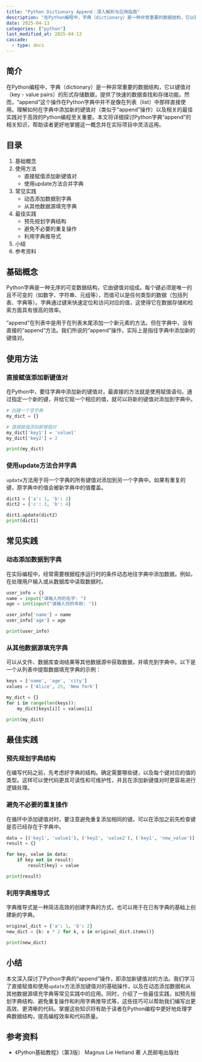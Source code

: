 ```yaml
---
title: "Python Dictionary Append：深入解析与应用指南"
description: "在Python编程中，字典（dictionary）是一种非常重要的数据结构，它以键值对（key - value pairs）的形式存储数据，提供了快速的数据查找和存储功能。然而，“append”这个操作在Python字典中并不是像在列表（list）中那样直接使用。理解如何在字典中添加新的键值对（类似于“append”操作）以及相关的最佳实践对于高效的Python编程至关重要。本文将详细探讨Python字典“append”的相关知识，帮助读者更好地掌握这一概念并在实际项目中灵活运用。"
date: 2025-04-13
categories: ["python"]
last_modified_at: 2025-04-13
cascade:
  - type: docs
---
```



## 简介
在Python编程中，字典（dictionary）是一种非常重要的数据结构，它以键值对（key - value pairs）的形式存储数据，提供了快速的数据查找和存储功能。然而，“append”这个操作在Python字典中并不是像在列表（list）中那样直接使用。理解如何在字典中添加新的键值对（类似于“append”操作）以及相关的最佳实践对于高效的Python编程至关重要。本文将详细探讨Python字典“append”的相关知识，帮助读者更好地掌握这一概念并在实际项目中灵活运用。

<!-- more -->
## 目录
1. 基础概念
2. 使用方法
    - 直接赋值添加新键值对
    - 使用update方法合并字典
3. 常见实践
    - 动态添加数据到字典
    - 从其他数据源填充字典
4. 最佳实践
    - 预先规划字典结构
    - 避免不必要的重复操作
    - 利用字典推导式
5. 小结
6. 参考资料

## 基础概念
Python字典是一种无序的可变数据结构，它由键值对组成。每个键必须是唯一的且不可变的（如数字、字符串、元组等），而值可以是任何类型的数据（包括列表、字典等）。字典通过键来快速定位和访问对应的值，这使得它在数据存储和检索方面具有很高的效率。

“append”在列表中是用于在列表末尾添加一个新元素的方法。但在字典中，没有直接的“append”方法。我们所说的“append”操作，实际上是指往字典中添加新的键值对。

## 使用方法
### 直接赋值添加新键值对
在Python中，要往字典中添加新的键值对，最直接的方法就是使用赋值语句。通过指定一个新的键，并给它赋一个相应的值，就可以将新的键值对添加到字典中。

```python
# 创建一个空字典
my_dict = {}

# 直接赋值添加新键值对
my_dict['key1'] = 'value1'
my_dict['key2'] = 2

print(my_dict)  
```

### 使用update方法合并字典
`update`方法用于将一个字典的所有键值对添加到另一个字典中。如果有重复的键，原字典中的值会被新字典中的值覆盖。

```python
dict1 = {'a': 1, 'b': 2}
dict2 = {'c': 3, 'b': 4}

dict1.update(dict2)
print(dict1)  
```

## 常见实践
### 动态添加数据到字典
在实际编程中，经常需要根据程序运行时的条件动态地往字典中添加数据。例如，在处理用户输入或从数据库中读取数据时。

```python
user_info = {}
name = input("请输入你的名字: ")
age = int(input("请输入你的年龄: "))

user_info['name'] = name
user_info['age'] = age

print(user_info)  
```

### 从其他数据源填充字典
可以从文件、数据库查询结果等其他数据源中获取数据，并填充到字典中。以下是一个从列表中提取数据填充字典的示例：

```python
keys = ['name', 'age', 'city']
values = ['Alice', 25, 'New York']

my_dict = {}
for i in range(len(keys)):
    my_dict[keys[i]] = values[i]

print(my_dict)  
```

## 最佳实践
### 预先规划字典结构
在编写代码之前，先考虑好字典的结构。确定需要哪些键，以及每个键对应的值的类型。这样可以使代码更具可读性和可维护性，并且在添加新键值对时更容易进行逻辑处理。

### 避免不必要的重复操作
在循环中添加键值对时，要注意避免重复添加相同的键。可以在添加之前先检查键是否已经存在于字典中。

```python
data = [('key1', 'value1'), ('key2', 'value2'), ('key1', 'new_value')]
result = {}

for key, value in data:
    if key not in result:
        result[key] = value

print(result)  
```

### 利用字典推导式
字典推导式是一种简洁高效的创建字典的方式，也可以用于在已有字典的基础上创建新的字典。

```python
original_dict = {'a': 1, 'b': 2}
new_dict = {k: v * 2 for k, v in original_dict.items()}

print(new_dict)  
```

## 小结
本文深入探讨了Python字典的“append”操作，即添加新键值对的方法。我们学习了直接赋值和使用`update`方法添加键值对的基础操作，以及在动态添加数据和从其他数据源填充字典等常见实践中的应用。同时，介绍了一些最佳实践，如预先规划字典结构、避免重复操作和利用字典推导式等，这些技巧可以帮助我们编写出更高效、更清晰的代码。掌握这些知识将有助于读者在Python编程中更好地处理字典数据结构，提高编程效率和代码质量。

## 参考资料
- 《Python基础教程》（第3版）  Magnus Lie Hetland 著  人民邮电出版社